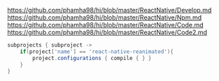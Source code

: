 
https://github.com/phamha98/hi/blob/master/ReactNative/Develop.md
 https://github.com/phamha98/hi/blob/master/ReactNative/Npm.md
 https://github.com/phamha98/hi/blob/master/ReactNative/Code.md
 https://github.com/phamha98/hi/blob/master/ReactNative/Code2.md


```gradle
subprojects { subproject ->
    if(project['name'] == 'react-native-reanimated'){
        project.configurations { compile { } }
    }
}
```

